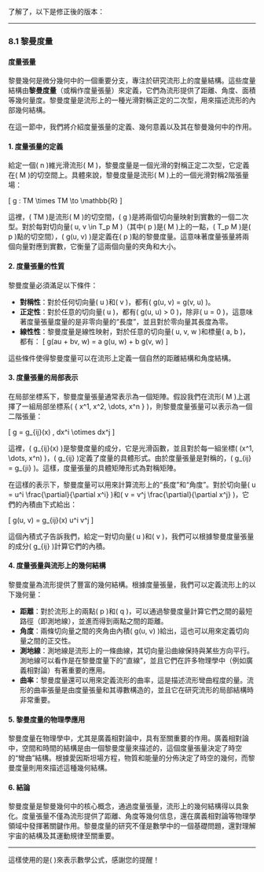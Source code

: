了解了，以下是修正後的版本：

---

### 8.1 黎曼度量
#### 度量張量

黎曼幾何是微分幾何中的一個重要分支，專注於研究流形上的度量結構。這些度量結構由**黎曼度量**（或稱作度量張量）來定義，它們為流形提供了距離、角度、面積等幾何量度。黎曼度量是流形上的一種光滑對稱正定的二次型，用來描述流形的內部幾何結構。

在這一節中，我們將介紹度量張量的定義、幾何意義以及其在黎曼幾何中的作用。

#### 1. 度量張量的定義

給定一個\( n \)維光滑流形\( M \)，黎曼度量是一個光滑的對稱正定二次型，它定義在\( M \)的切空間上。具體來說，黎曼度量是流形\( M \)上的一個光滑對稱2階張量場：

\[
g : TM \times TM \to \mathbb{R}
\]

這裡，\( TM \)是流形\( M \)的切空間，\( g \)是將兩個切向量映射到實數的一個二次型。對於每對切向量\( u, v \in T_p M \)（其中\( p \)是\( M \)上的一點，\( T_p M \)是\( p \)點的切空間），\( g(u, v) \)是定義在\( p \)點的黎曼度量。這意味著度量張量將兩個向量對應到實數，它衡量了這兩個向量的夾角和大小。

#### 2. 度量張量的性質

黎曼度量必須滿足以下條件：

- **對稱性**：對於任何切向量\( u \)和\( v \)，都有\( g(u, v) = g(v, u) \)。
- **正定性**：對於任意的切向量\( u \)，都有\( g(u, u) > 0 \)，除非\( u = 0 \)，這意味著度量張量度量的是非零向量的“長度”，並且對於零向量其長度為零。
- **線性性**：黎曼度量是線性映射，對於任意的切向量\( u, v, w \)和標量\( a, b \)，都有：
  \[
  g(au + bv, w) = a g(u, w) + b g(v, w)
  \]

這些條件使得黎曼度量可以在流形上定義一個自然的距離結構和角度結構。

#### 3. 度量張量的局部表示

在局部坐標系下，黎曼度量張量通常表示為一個矩陣。假設我們在流形\( M \)上選擇了一組局部坐標系\( \{ x^1, x^2, \dots, x^n \} \)，則黎曼度量張量可以表示為一個二階張量：

\[
g = g_{ij}(x) \, dx^i \otimes dx^j
\]

這裡，\( g_{ij}(x) \)是黎曼度量的成分，它是光滑函數，並且對於每一組坐標\( (x^1, \dots, x^n) \)，\( g_{ij} \)定義了度量的具體形式。由於度量張量是對稱的，\( g_{ij} = g_{ji} \)。這樣，度量張量的具體矩陣形式為對稱矩陣。

在這樣的表示下，黎曼度量可以用來計算流形上的“長度”和“角度”。對於切向量\( u = u^i \frac{\partial}{\partial x^i} \)和\( v = v^j \frac{\partial}{\partial x^j} \)，它們的內積由下式給出：

\[
g(u, v) = g_{ij}(x) u^i v^j
\]

這個內積式子告訴我們，給定一對切向量\( u \)和\( v \)，我們可以根據黎曼度量張量的成分\( g_{ij} \)計算它們的內積。

#### 4. 度量張量與流形上的幾何結構

黎曼度量為流形提供了豐富的幾何結構。根據度量張量，我們可以定義流形上的以下幾何量：

- **距離**：對於流形上的兩點\( p \)和\( q \)，可以通過黎曼度量計算它們之間的最短路徑（即測地線），並進而得到兩點之間的距離。
- **角度**：兩條切向量之間的夾角由內積\( g(u, v) \)給出，這也可以用來定義切向量之間的正交性。
- **測地線**：測地線是流形上的一條曲線，其切向量沿曲線保持與某些方向平行。測地線可以看作是在黎曼度量下的“直線”，並且它們在許多物理學中（例如廣義相對論）有著重要的應用。
- **曲率**：黎曼度量還可以用來定義流形的曲率，這是描述流形彎曲程度的量。流形的曲率張量是由度量張量和其導數構造的，並且它在研究流形的局部結構時非常重要。

#### 5. 黎曼度量的物理學應用

黎曼度量在物理學中，尤其是廣義相對論中，具有至關重要的作用。廣義相對論中，空間和時間的結構是由一個黎曼度量來描述的，這個度量張量決定了時空的“彎曲”結構。根據愛因斯坦場方程，物質和能量的分佈決定了時空的幾何，而黎曼度量則用來描述這種幾何結構。

#### 6. 結論

黎曼度量是黎曼幾何中的核心概念，通過度量張量，流形上的幾何結構得以具象化。度量張量不僅為流形提供了距離、角度等幾何信息，還在廣義相對論等物理學領域中發揮著關鍵作用。黎曼度量的研究不僅是數學中的一個基礎問題，還對理解宇宙的結構及其運動規律至關重要。

---

這樣使用的是\( \)來表示數學公式，感謝您的提醒！